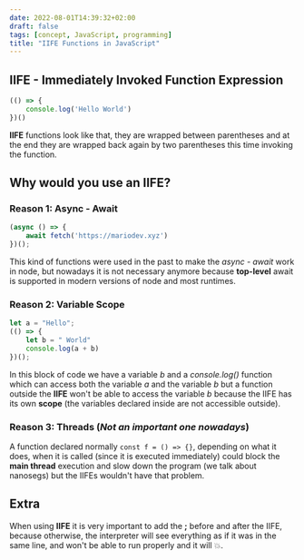 ```yaml
---
date: 2022-08-01T14:39:32+02:00
draft: false
tags: [concept, JavaScript, programming]
title: "IIFE Functions in JavaScript"
---
```


## IIFE - Immediately Invoked Function Expression

```js
(() => {
	console.log('Hello World')
})()
```
**IIFE** functions look like that, they are wrapped between parentheses and at the end they are wrapped back again by two parentheses this time invoking the function.


## Why would you use an IIFE?

### Reason 1: Async - Await

```js
(async () => {
	await fetch('https://mariodev.xyz')
})();
```
This kind of functions were used in the past to make the *async - await* work in node, but nowadays it is not necessary anymore because **top-level** await is supported in modern versions of node and most runtimes.

### Reason 2: Variable Scope

```js
let a = "Hello";
(() => {
	let b = " World"
	console.log(a + b)
})();
```
In this block of code we have a variable *b* and a *console.log()* function which can access both the variable *a* and the variable *b* but a function outside the **IIFE** won't be able to access the variable *b* because the IIFE has its own **scope** (the variables declared inside are not accessible outside).

### Reason 3: Threads (*Not an important one nowadays*)

A function declared normally `const f = () => {}`, depending on what it does, when it is called (since it is executed immediately) could block the **main thread** execution and slow down the program (we talk about nanosegs) but the IIFEs wouldn't have that problem.

## Extra

When using **IIFE** it is very important to add the **;** before and after the IIFE, because otherwise, the interpreter will see everything as if it was in the same line, and won't be able to run properly and it will 💥.